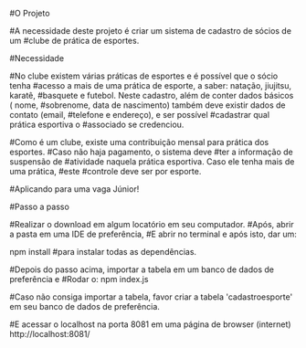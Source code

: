 #O Projeto

#A necessidade deste projeto é criar um sistema de cadastro de sócios de um 
#clube de prática de esportes.

#Necessidade

#No clube existem várias práticas de esportes e é possível que o sócio tenha 
#acesso a mais de uma prática de esporte, a saber: natação, jiujitsu, karatê, 
#basquete e futebol. Neste cadastro, além de conter dados básicos ( nome, 
#sobrenome, data de nascimento) também deve existir dados de contato (email,
#telefone e endereço), e ser possível #cadastrar qual prática esportiva o 
#associado se credenciou.

#Como é um clube, existe uma contribuição mensal para prática dos esportes. 
#Caso não haja pagamento, o sistema deve #ter a informação de suspensão de
#atividade naquela prática esportiva. Caso ele tenha mais de uma prática, 
#este #controle deve ser por esporte.

#Aplicando para uma vaga Júnior!

#Passo a passo

#Realizar o download em algum locatório em seu computador.
#Após, abrir a pasta em uma IDE de preferência,
#E abrir no terminal e após isto, dar um: 

npm install #para instalar todas as dependências.

#Depois do passo acima, importar a tabela em um banco de dados de preferência e
#Rodar o: 
npm index.js 

#Caso não consiga importar a tabela, favor criar a tabela 'cadastroesporte' em seu banco de dados de preferência.

#E acessar o localhost na porta 8081 em uma página de browser (internet)
http://localhost:8081/
